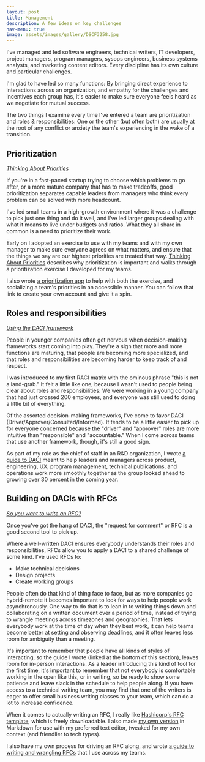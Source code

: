 ```yaml
---
layout: post
title: Management 
description: A few ideas on key challenges
nav-menu: true
image: assets/images/gallery/DSCF3258.jpg 
---
```


I've managed and led software engineers, technical writers, IT developers, project managers, program managers, sysops engineers, business systems analysts, and marketing content editors. Every discipline has its own culture and particular challenges. 

I'm glad to have led so many functions: By bringing direct experience to interactions across an organization, and empathy for the challenges and incentives each group has, it's easier to make sure everyone feels heard as we negotiate for mutual success. 

The two things I examine every time I've entered a team are prioritization and roles & responsibilities: One or the other (but often both) are usually at the root of any conflict or anxiety the team's experiencing in the wake of a transition. 

## Prioritization

_[Thinking About Priorities][tap]_

If you're in a fast-paced startup trying to choose which problems to go after, or a more mature company that has to make tradeoffs, good prioritization separates capable leaders from managers who think every problem can be solved with more headcount. 

I've led small teams in a high-growth environment where it was a challenge to pick just one thing and do it well, and I've led larger groups dealing with what it means to live under budgets and ratios. What they all share in common is a need to prioritize their work. 

Early on I adopted an exercise to use with my teams and with my own manager to make sure everyone agrees on what matters, and ensure that the things we say are our highest priorities are treated that way. [Thinking About Priorities][tap] describes why prioritization is important and walks through a prioritization exercise I developed for my teams. 

I also wrote [a prioritization app][app] to help with both the exercise, and socializing a team's priorities in an accessible manner. You can follow that link to create your own account and give it a spin. 


[tap]: ./writing/thinking_about_priorities.html
[app]: http://priorities.puddingbowl.org

## Roles and responsibilities

_[Using the DACI framework][daci]_

People in younger companies often get nervous when decision-making frameworks start coming into play. They're a sign that more and more functions are maturing, that people are becoming more specialized, and that roles and responsibilities are becoming harder to keep track of and respect. 

I was introduced to my first RACI matrix with the ominous phrase "this is not a land-grab." It felt a little like one, because I wasn't used to people being clear about roles and responsibilities: We were working in a young company that had just crossed 200 employees, and everyone was still used to doing a little bit of everything. 

Of the assorted decision-making frameworks, I've come to favor DACI (Driver/Approver/Consulted/Informed). It tends to be a little easier to pick up for everyone concerned because the "driver" and "approver" roles are more intuitive than "responsible" and "accountable." When I come across teams that use another framework, though, it's still a good sign. 

As part of my role as the chief of staff in an R&D organization, I wrote [a guide to DACI][daci] meant to help leaders and managers across product, engineering, UX, program management, technical publications, and operations work more smoothly together as the group looked ahead to growing over 30 percent in the coming year. 

[daci]: ./writing/using_the_daci_framework.html

## Building on DACIs with RFCs

_[So you want to write an RFC?][rfc_guide]_

Once you've got the hang of DACI, the "request for comment" or RFC is a good second tool to pick up. 

Where a well-written DACI ensures everybody understands their roles and responsibilities, RFCs allow you to apply a DACI to a shared challenge of some kind. I've used RFCs to: 

- Make technical decisions
- Design projects 
- Create working groups 

People often do that kind of thing face to face, but as more companies go hybrid-remote it becomes important to look for ways to help people work asynchronously. One way to do that is to lean in to writing things down and collaborating on a written document over a period of time, instead of trying to wrangle meetings across timezones and geographies.  That lets everybody work at the time of day when they best work, it can help teams become better at setting and observing deadlines, and it often leaves less room for ambiguity than a meeting. 

It's important to remember that people have all kinds of styles of interacting, so the guide I wrote (linked at the bottom of this section), leaves room for in-person interactions. As a leader introducing this kind of tool for the first time, it's important to remember that not everybody is comfortable working in the open like this, or in writing, so be ready to show some patience and leave slack in the schedule to help people along. If you have access to a technical writing team, you may find that one of the writers is eager to offer small business writing classes to your team, which can do a lot to increase confidence. 

When it comes to actually writing an RFC, I really like [Hashicorp's RFC template][hashi], which is freely downloadable. I also made [my own version][rfc_md] in Markdown for use with my preferred text editor, tweaked for my own context (and friendlier to tech types). 

I also have my own process for driving an RFC along, and wrote [a guide to writing and wrangling RFCs][rfc_guide] that I use across my teams. 


[hashi]: https://works.hashicorp.com/articles/rfc-template
[rfc_md]: https://gist.github.com/pdxmph/cb47bd5acb68f7fb8080f56a83c497a2
[rfc_guide]: ./writing/so_you_want_to_write_an_rfc.html
